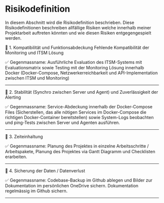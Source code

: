 # Risikodefinition

In diesem Abschnitt wird die Risikodefinition beschrieben. Diese Risikodefinitionen beschreiben allfällige Risiken welche innerhalb meiner Projektarbeit auftreten könnten und wie diesen Risiken entgegengespielt werden.

:triangular_flag_on_post: 1. Kompatibilität und Funktionsabdeckung
Fehlende Kompatibilität der Monitoring und ITSM Lösung

:white_check_mark: Gegenmassname: Ausführliche Evaluation des ITSM-Systems mit Evaluationsmatrix sowie Testing mit der Monitoring Lösung innerhalb Docker (Docker-Compose, Netzwerkerreichbarkeit und API-Implementation zwischen ITSM und Monitoring)
____
:triangular_flag_on_post: 2. Stabilität (Synchro zwischen Server und Agent) und Zuverlässigkeit der Alerting

:white_check_mark: Gegenmassname:
Service-Abdeckung innerhalb der Docker-Compose Files (Sicherstellen, das alle nötigen Services im Docker-Compose die richtigen Docker-Container bereitstellen) sowie System-Logs beobachten und ping-Tests zwischen Server und Agenten ausführen.
____
:triangular_flag_on_post: 3. Zeiteinhaltung

:white_check_mark: Gegenmassname:
Planung des Projektes in einzelne Arbeitsschritte / Arbeitspakete, Planung des Projektes via Gantt Diagramm und Checklisten erarbeiten.
___
:triangular_flag_on_post: 4. Sicherung der Daten / Datenverlust

:white_check_mark: Gegenmassname:
Codebase-Backup im Github ablegen und Bilder zur Dokumentation im persönlichen OneDrive sichern.
Dokumentation regelmässig im Github sichern.
____
